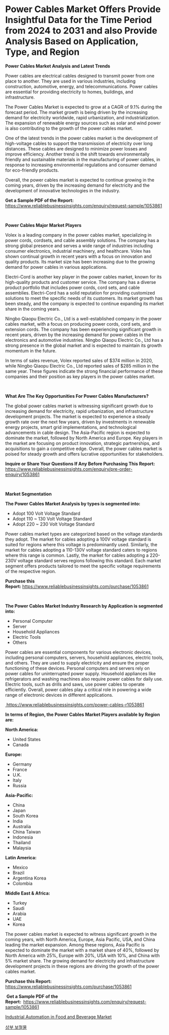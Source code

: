 <p><h1>Power Cables Market Offers Provide Insightful Data for the Time Period from 2024 to 2031 and also Provide Analysis Based on Application, Type, and Region</h1></p><p><strong>Power Cables Market Analysis and Latest Trends</strong></p>
<p><p>Power cables are electrical cables designed to transmit power from one place to another. They are used in various industries, including construction, automotive, energy, and telecommunications. Power cables are essential for providing electricity to homes, buildings, and infrastructure.</p><p>The Power Cables Market is expected to grow at a CAGR of 9.1% during the forecast period. The market growth is being driven by the increasing demand for electricity worldwide, rapid urbanization, and industrialization. The expansion of renewable energy sources such as solar and wind power is also contributing to the growth of the power cables market.</p><p>One of the latest trends in the power cables market is the development of high-voltage cables to support the transmission of electricity over long distances. These cables are designed to minimize power losses and improve efficiency. Another trend is the shift towards environmentally friendly and sustainable materials in the manufacturing of power cables, in response to increasing environmental regulations and consumer demand for eco-friendly products.</p><p>Overall, the power cables market is expected to continue growing in the coming years, driven by the increasing demand for electricity and the development of innovative technologies in the industry.</p></p>
<p><strong>Get a Sample PDF of the Report:&nbsp;</strong> <a href="https://www.reliablebusinessinsights.com/enquiry/request-sample/1053861">https://www.reliablebusinessinsights.com/enquiry/request-sample/1053861</a></p>
<p>&nbsp;</p>
<p><strong>Power Cables Major Market Players</strong></p>
<p><p>Volex is a leading company in the power cables market, specializing in power cords, cordsets, and cable assembly solutions. The company has a strong global presence and serves a wide range of industries including consumer electronics, industrial machinery, and healthcare. Volex has shown continual growth in recent years with a focus on innovation and quality products. Its market size has been increasing due to the growing demand for power cables in various applications.</p><p>Electri-Cord is another key player in the power cables market, known for its high-quality products and customer service. The company has a diverse product portfolio that includes power cords, cord sets, and cable assemblies. Electri-Cord has a solid reputation for providing customized solutions to meet the specific needs of its customers. Its market growth has been steady, and the company is expected to continue expanding its market share in the coming years.</p><p>Ningbo Qiaopu Electric Co., Ltd is a well-established company in the power cables market, with a focus on producing power cords, cord sets, and extension cords. The company has been experiencing significant growth in recent years, driven by the increasing demand for power cables in the electronics and automotive industries. Ningbo Qiaopu Electric Co., Ltd has a strong presence in the global market and is expected to maintain its growth momentum in the future.</p><p>In terms of sales revenue, Volex reported sales of $374 million in 2020, while Ningbo Qiaopu Electric Co., Ltd reported sales of $285 million in the same year. These figures indicate the strong financial performance of these companies and their position as key players in the power cables market.</p></p>
<p>&nbsp;</p>
<p><strong>What Are The Key Opportunities For Power Cables Manufacturers?</strong></p>
<p><p>The global power cables market is witnessing significant growth due to increasing demand for electricity, rapid urbanization, and infrastructure development projects. The market is expected to experience a steady growth rate over the next few years, driven by investments in renewable energy projects, smart grid implementations, and technological advancements in cable design. The Asia-Pacific region is expected to dominate the market, followed by North America and Europe. Key players in the market are focusing on product innovation, strategic partnerships, and acquisitions to gain a competitive edge. Overall, the power cables market is poised for steady growth and offers lucrative opportunities for stakeholders.</p></p>
<p><strong>Inquire or Share Your Questions If Any Before Purchasing This Report:</strong> <a href="https://www.reliablebusinessinsights.com/enquiry/pre-order-enquiry/1053861">https://www.reliablebusinessinsights.com/enquiry/pre-order-enquiry/1053861</a></p>
<p>&nbsp;</p>
<p><strong>Market Segmentation</strong></p>
<p><strong>The Power Cables Market Analysis by types is segmented into:</strong></p>
<p><ul><li>Adopt 100 Volt Voltage Standard</li><li>Adopt 110 ~ 130 Volt Voltage Standard</li><li>Adopt 220 ~ 230 Volt Voltage Standard</li></ul></p>
<p><p>Power cables market types are categorized based on the voltage standards they adopt. The market for cables adopting a 100V voltage standard is suited for regions where this voltage is predominantly used. Similarly, the market for cables adopting a 110-130V voltage standard caters to regions where this range is common. Lastly, the market for cables adopting a 220-230V voltage standard serves regions following this standard. Each market segment offers products tailored to meet the specific voltage requirements of the respective region.</p></p>
<p><strong>Purchase this Report:&nbsp;</strong><a href="https://www.reliablebusinessinsights.com/purchase/1053861">https://www.reliablebusinessinsights.com/purchase/1053861</a></p>
<p>&nbsp;</p>
<p><strong>The Power Cables Market Industry Research by Application is segmented into:</strong></p>
<p><ul><li>Personal Computer</li><li>Server</li><li>Household Appliances</li><li>Electric Tools</li><li>Others</li></ul></p>
<p><p>Power cables are essential components for various electronic devices, including personal computers, servers, household appliances, electric tools, and others. They are used to supply electricity and ensure the proper functioning of these devices. Personal computers and servers rely on power cables for uninterrupted power supply. Household appliances like refrigerators and washing machines also require power cables for daily use. Electric tools, such as drills and saws, use power cables to operate efficiently. Overall, power cables play a critical role in powering a wide range of electronic devices in different applications.</p></p>
<p><a href="https://www.reliablebusinessinsights.com/power-cables-r1053861">&nbsp;https://www.reliablebusinessinsights.com/power-cables-r1053861</a></p>
<p><strong>In terms of Region, the Power Cables Market Players available by Region are:</strong></p>
<p>
    <p> <strong> North America: </strong>
        <ul>
            <li>United States</li>
            <li>Canada</li>
        </ul>
        </p> 
    <p> <strong> Europe: </strong>
        <ul>
            <li>Germany</li>
            <li>France</li>
            <li>U.K.</li>
            <li>Italy</li>
            <li>Russia</li>
        </ul>
        </p> 
    <p> <strong> Asia-Pacific: </strong>
        <ul>
            <li>China</li>
            <li>Japan</li>
            <li>South Korea</li>
            <li>India</li>
            <li>Australia</li>
            <li>China Taiwan</li>
            <li>Indonesia</li>
            <li>Thailand</li>
            <li>Malaysia</li>
        </ul>
        </p> 
    <p> <strong> Latin America: </strong>
        <ul>
            <li>Mexico</li>
            <li>Brazil</li>
            <li>Argentina Korea</li>
            <li>Colombia</li>
        </ul>
        </p> 
    <p> <strong> Middle East & Africa: </strong>
        <ul>
            <li>Turkey</li>
            <li>Saudi</li>
            <li>Arabia</li>
            <li>UAE</li>
            <li>Korea</li>
        </ul>
    </p>
    </p>
<p><p>The power cables market is expected to witness significant growth in the coming years, with North America, Europe, Asia Pacific, USA, and China leading the market expansion. Among these regions, Asia Pacific is expected to dominate the market with a market share of 40%, followed by North America with 25%, Europe with 20%, USA with 10%, and China with 5% market share. The growing demand for electricity and infrastructure development projects in these regions are driving the growth of the power cables market.</p></p>
<p><strong>Purchase this Report: </strong><a href="https://www.reliablebusinessinsights.com/purchase/1053861">https://www.reliablebusinessinsights.com/purchase/1053861</a></p>
<p>&nbsp;<strong>Get a Sample PDF of the Report:&nbsp;&nbsp;</strong><a href="https://www.reliablebusinessinsights.com/enquiry/request-sample/1053861">https://www.reliablebusinessinsights.com/enquiry/request-sample/1053861</a></p>
<p><strong></strong></p>
<p><p><a href="https://view.publitas.com/reportprime-1/industrial-automation-in-food-and-beverage-market-forecast-global-market-trends-and-analysis-from-2024-to-2031-covered-in-173-pages/">Industrial Automation in Food and Beverage Market</a></p><p><a href="https://github.com/JeromeRtyau89966/Market-Research-Report-List-2/blob/main/3125455171524.md">상부 보철물</a></p></p>